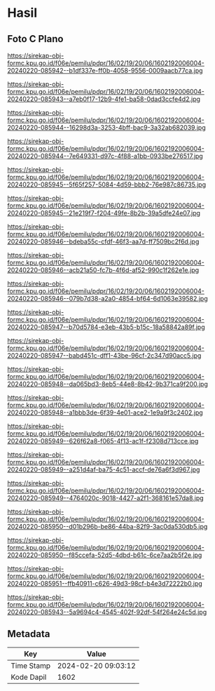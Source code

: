# Hasil

## Foto C Plano

https://sirekap-obj-formc.kpu.go.id/f06e/pemilu/pdpr/16/02/19/20/06/1602192006004-20240220-085942--b1df337e-ff0b-4058-9556-0009aacb77ca.jpg

https://sirekap-obj-formc.kpu.go.id/f06e/pemilu/pdpr/16/02/19/20/06/1602192006004-20240220-085943--a7eb0f17-12b9-4fe1-ba58-0dad3ccfe4d2.jpg

https://sirekap-obj-formc.kpu.go.id/f06e/pemilu/pdpr/16/02/19/20/06/1602192006004-20240220-085944--16298d3a-3253-4bff-bac9-3a32ab682039.jpg

https://sirekap-obj-formc.kpu.go.id/f06e/pemilu/pdpr/16/02/19/20/06/1602192006004-20240220-085944--7e649331-d97c-4f88-a1bb-0933be276517.jpg

https://sirekap-obj-formc.kpu.go.id/f06e/pemilu/pdpr/16/02/19/20/06/1602192006004-20240220-085945--5f65f257-5084-4d59-bbb2-76e987c86735.jpg

https://sirekap-obj-formc.kpu.go.id/f06e/pemilu/pdpr/16/02/19/20/06/1602192006004-20240220-085945--21e219f7-f204-49fe-8b2b-39a5dfe24e07.jpg

https://sirekap-obj-formc.kpu.go.id/f06e/pemilu/pdpr/16/02/19/20/06/1602192006004-20240220-085946--bdeba55c-cfdf-46f3-aa7d-ff7509bc2f6d.jpg

https://sirekap-obj-formc.kpu.go.id/f06e/pemilu/pdpr/16/02/19/20/06/1602192006004-20240220-085946--acb21a50-fc7b-4f6d-af52-990c1f262e1e.jpg

https://sirekap-obj-formc.kpu.go.id/f06e/pemilu/pdpr/16/02/19/20/06/1602192006004-20240220-085946--079b7d38-a2a0-4854-bf64-6d1063e39582.jpg

https://sirekap-obj-formc.kpu.go.id/f06e/pemilu/pdpr/16/02/19/20/06/1602192006004-20240220-085947--b70d5784-e3eb-43b5-b15c-18a58842a89f.jpg

https://sirekap-obj-formc.kpu.go.id/f06e/pemilu/pdpr/16/02/19/20/06/1602192006004-20240220-085947--babd451c-dff1-43be-96cf-2c347d90acc5.jpg

https://sirekap-obj-formc.kpu.go.id/f06e/pemilu/pdpr/16/02/19/20/06/1602192006004-20240220-085948--da065bd3-8eb5-44e8-8b42-9b371ca9f200.jpg

https://sirekap-obj-formc.kpu.go.id/f06e/pemilu/pdpr/16/02/19/20/06/1602192006004-20240220-085948--a1bbb3de-6f39-4e01-ace2-1e9a9f3c2402.jpg

https://sirekap-obj-formc.kpu.go.id/f06e/pemilu/pdpr/16/02/19/20/06/1602192006004-20240220-085949--626f62a8-f065-4f13-ac1f-f2308d713cce.jpg

https://sirekap-obj-formc.kpu.go.id/f06e/pemilu/pdpr/16/02/19/20/06/1602192006004-20240220-085949--a251d4af-ba75-4c51-accf-de76a6f3d967.jpg

https://sirekap-obj-formc.kpu.go.id/f06e/pemilu/pdpr/16/02/19/20/06/1602192006004-20240220-085949--4764020c-9018-4427-a2f1-368161e57da8.jpg

https://sirekap-obj-formc.kpu.go.id/f06e/pemilu/pdpr/16/02/19/20/06/1602192006004-20240220-085950--d01b296b-be86-44ba-82f9-3ac0da530db5.jpg

https://sirekap-obj-formc.kpu.go.id/f06e/pemilu/pdpr/16/02/19/20/06/1602192006004-20240220-085950--f85ccefa-52d5-4dbd-b61c-6ce7aa2b5f2e.jpg

https://sirekap-obj-formc.kpu.go.id/f06e/pemilu/pdpr/16/02/19/20/06/1602192006004-20240220-085951--ffb40911-c626-49d3-98cf-b4e3d72222b0.jpg

https://sirekap-obj-formc.kpu.go.id/f06e/pemilu/pdpr/16/02/19/20/06/1602192006004-20240220-085943--5a9694c4-4545-402f-92df-54f264e24c5d.jpg


## Metadata

| Key        | Value               |
| ---------- | ------------------- |
| Time Stamp | 2024-02-20 09:03:12 |
| Kode Dapil | 1602                |



